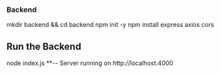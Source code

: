 ### Backend

mkdir backend && cd backend
npm init -y
npm install express axios cors



## Run the Backend

 node index.js
 **--   Server running on http://localhost:4000